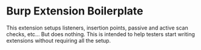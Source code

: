 # Burp Extension Boilerplate
This extension setups listeners, insertion points, passive and active scan checks, etc... But does nothing. 
This is intended to help testers start writing extensions without requiring all the setup.